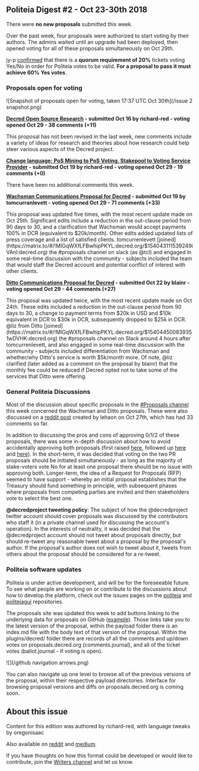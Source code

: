 ## Politeia Digest #2 - Oct 23-30th 2018

There were **no new proposals** submitted this week.

Over the past week, four proposals were authorized to start voting by their authors. The admins waited until an upgrade had been deployed, then opened voting for all of these proposals simultaneously on Oct 29th.

jy-p [confirmed](https://matrix.to/#/!MIGqWXfLFBwhipPKYL:decred.org/$15408340182830ummFF:decred.org) that there is a **quorum requirement of 20%** tickets voting Yes/No in order for Politeia votes to be valid. **For a proposal to pass it must achieve 60% Yes votes**.

### Proposals open for voting

![Snapshot of proposals open for voting, taken 17:37 UTC Oct 30th](/issue 2 snapshot.png)

**[Decred Open Source Research](https://proposals.decred.org/proposals/c68bb790ba0843980bb9695de4628995e75e0d1f36c992951db49eca7b3b4bcd) - submitted Oct 16 by richard-red - voting opened Oct 29 - 38 comments (+11)**

This proposal has not been revised in the last week, new comments include a variety of ideas for research and theories about how research could help steer various aspects of the Decred project.

**[Change language: PoS Mining to PoS Voting, Stakepool to Voting Service Provider](https://proposals.decred.org/proposals/522652954ea7998f3fca95b9c4ca8907820eb785877dcf7fba92307131818c75) - submitted Oct 19 by richard-red - voting opened Oct 29  - 19 comments  (+0)**

There have been no additional comments this week.

**[Wachsman Communications Proposal for Decred](https://proposals.decred.org/proposals/bc8776180b5ea8f5d19e7d08e9fcc35f0d1e3d16974963e3e5ded65139e7b092) - submitted Oct 19 by tomcurranlevett - voting opened Oct 29 - 71 comments (+33)**

This proposal was updated five times, with the most recent update made on Oct 25th. Significant edits include a reduction in the out-clause period from 90 days to 30, and a clarification that Wachsman would accept payments 100% in DCR (equivalent to $20k/month). Other edits added updated lists of press coverage and a list of satisfied clients. tomcurrenlevett [joined](https://matrix.to/#/!MIGqWXfLFBwhipPKYL:decred.org/$154043111539249iVAnl:decred.org) the #proposals channel on slack (as @tcl) and engaged in some real-time discussion with the community - subjects included the team that would staff the Decred account and potential conflict of interest with other clients.

**[Ditto Communications Proposal for Decred](https://proposals.decred.org/proposals/27f87171d98b7923a1bd2bee6affed929fa2d2a6e178b5c80a9971a92a5c7f50) - submitted Oct 22 by blainr - voting opened Oct 29 - 44 comments (+27)**

This proposal was updated twice, with the most recent update made on Oct 24th. These edits included a reduction in the out-clause period from 90 days to 30, a change to payment terms from $20k in USD and $10k equivalent in DCR to $30k in DCR, subsequently dropped to $25k in DCR. @liz from Ditto [joined](https://matrix.to/#/!MIGqWXfLFBwhipPKYL:decred.org/$154044500839351wDVHK:decred.org) the #proposals channel on Slack around 4 hours after tomcurrenlevett, and also engaged in some real-time discussion with the community - subjects included differentiation from Wachsman and whether/why Ditto's service is worth $5k/month more. Of note, @liz clarified (later added as a comment on the proposal by blainr) that the monthly fee could be reduced if Decred opted not to take some of the services that Ditto were offering. 

### General Politeia Discussions

Most of the discussion about specific proposals in the [#Proposals channel](https://matrix.to/#/!MIGqWXfLFBwhipPKYL:decred.org) this week concerned the Wachsman and Ditto proposals. These were also discussed on a [reddit post](https://www.reddit.com/r/decred/comments/9rpze2/wachsman_or_ditto_which_proposal_will_you_vote_for/) created by lehaon on Oct 27th, which has had 33 comments so far.

In addition to discussing the pros and cons of approving 0/1/2 of these proposals, there was some in-depth discussion about how to avoid accidentally approving both proposals (first raised [here](https://matrix.to/#/!MIGqWXfLFBwhipPKYL:decred.org/$154025591736228hcdGx:decred.org), followed up [here](https://matrix.to/#/!MIGqWXfLFBwhipPKYL:decred.org/$154038518738079RYsLo:decred.org) and [here](https://matrix.to/#/!MIGqWXfLFBwhipPKYL:decred.org/$154040027938510csCOJ:decred.org)). In the short-term, it was decided that voting on the two PR proposals should be initiated simultaneously - as long as the majority of stake-voters vote No for at least one proposal there should be no issue with approving both. Longer-term, the idea of a Request for Proposals (RFP) seemed to have support - whereby an initial proposal establishes that the Treasury should fund something in principle, with subsequent phases where proposals from competing parties are invited and then stakeholders vote to select the best one.

**@decredproject tweeting policy**: The subject of how the @decredproject twitter account should cover proposals was discussed by the contributors who staff it (in a private channel used for discussing the account's operation). In the interests of neutrality, it was decided that the @decredproject account should not tweet about proposals directly, but should re-tweet any reasonable tweet about a proposal by the proposal's author. If the proposal's author does not wish to tweet about it, tweets from others about the proposal should be considered for a re-tweet.

### Politeia software updates

Politeia is under active development, and will be for the foreseeable future. To see what people are working on or contribute to the discussions about how to develop the platform, check out the issues pages on the [politeia](https://github.com/decred/politeia/issues) and [politeiagui](https://github.com/decred/politeiagui/issues/) repositories.

The proposals site was updated this week to add buttons linking to the underlying data for proposals on GitHub ([example](https://github.com/decred-proposals/mainnet/tree/master/c68bb790ba0843980bb9695de4628995e75e0d1f36c992951db49eca7b3b4bcd/1)). Those links take you to the latest version of the proposal, within the payload folder there is an index.md file with the body text of that version of the proposal. Within the plugins/decred/ folder there are records of all the comments and up/down votes on proposals.decred.org (comments.journal), and all of the ticket votes (ballot.journal - if voting is open).

![](/github navigation arrows.png)

You can also navigate up one level to browse all of the previous versions of the proposal, within their respective payload directories. Interface for browsing proposal versions and diffs on proposals.decred.org is coming soon.

## About this issue

Content for this edition was authored by richard-red, with language tweaks by oregonisaac

Also available on [reddit](https://www.reddit.com/r/decred/comments/9qnye8/politeia_digest_issue_1_a_short_weekly_update_on/) and [medium](https://medium.com/@richardred/politeia-digest-issue-2-d3579bb2ea7c).

If you have thoughts on how this format could be developed or would like to contribute, join the [Writers channel](https://matrix.to/#/!lbzTjhzNbIaDbuAxkS:decred.org) and let us know.
